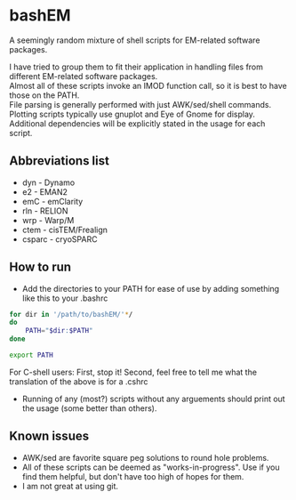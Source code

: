 # bashEM

A seemingly random mixture of shell scripts for EM-related software packages. 

I have tried to group them to fit their application in handling files from different EM-related software packages. <br/> 
Almost all of these scripts invoke an IMOD function call, so it is best to have those on the PATH. <br/>
File parsing is generally performed with just AWK/sed/shell commands. <br/>
Plotting scripts typically use gnuplot and Eye of Gnome for display. <br/>
Additional dependencies will be explicitly stated in the usage for each script. <br/>

## Abbreviations list
- dyn	-	Dynamo
-  e2	-	EMAN2
- emC	-	emClarity
- rln	-	RELION
- wrp	-	Warp/M
- ctem	-	cisTEM/Frealign
- csparc -	cryoSPARC

## How to run
- Add the directories to your PATH for ease of use by adding something like this to your .bashrc <br/>
```bash
for dir in '/path/to/bashEM/'*/
do  
	PATH="$dir:$PATH" 
done  

export PATH
```
For C-shell users: First, stop it! Second, feel free to tell me what the translation of the above is for a .cshrc  <br/>
- Running of any (most?) scripts without any arguements should print out the usage (some better than others).


## Known issues
- AWK/sed are favorite square peg solutions to round hole problems.
- All of these scripts can be deemed as "works-in-progress". Use if you find them helpful, but don't have too high of hopes for them. 
- I am not great at using git.

